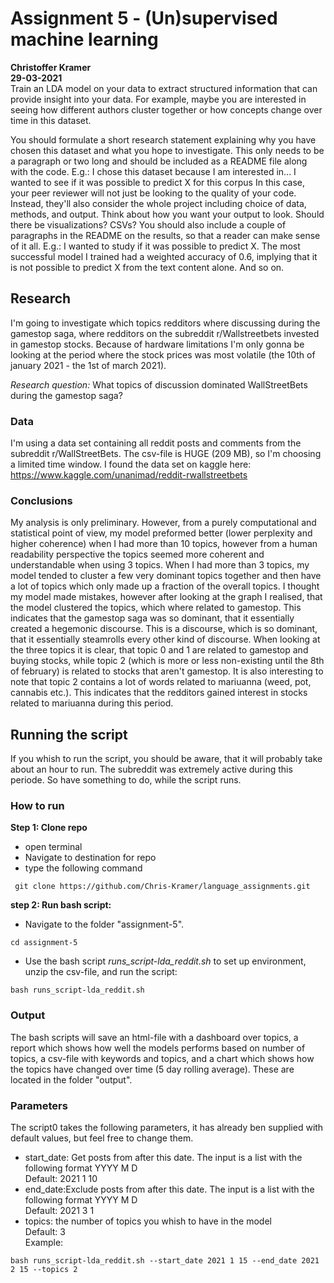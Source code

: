 # Assignment 5 - (Un)supervised machine learning
**Christoffer Kramer**  
**29-03-2021**  
Train an LDA model on your data to extract structured information that can provide insight into your data. For example, maybe you are interested in seeing how different authors cluster together or how concepts change over time in this dataset.  

You should formulate a short research statement explaining why you have chosen this dataset and what you hope to investigate. This only needs to be a paragraph or two long and should be included as a README file along with the code. E.g.: I chose this dataset because I am interested in... I wanted to see if it was possible to predict X for this corpus
In this case, your peer reviewer will not just be looking to the quality of your code. Instead, they'll also consider the whole project including choice of data, methods, and output. Think about how you want your output to look. Should there be visualizations? CSVs?
You should also include a couple of paragraphs in the README on the results, so that a reader can make sense of it all. E.g.: I wanted to study if it was possible to predict X. The most successful model I trained had a weighted accuracy of 0.6, implying that it is not possible to predict X from the text content alone. And so on.  

## Research
I'm going to investigate which topics redditors where discussing during the gamestop saga, where redditors on the subreddit r/Wallstreetbets invested in gamestop stocks. Because of hardware limitations I'm only gonna be looking at the period where the stock prices was most volatile (the 10th of january 2021 - the 1st of march 2021).

_Research question:_ What topics of discussion dominated WallStreetBets during the gamestop saga? 

### Data
I'm using a data set containing all reddit posts and comments from the subreddit r/WallStreetBets. The csv-file is HUGE (209 MB), so I'm choosing a limited time window. 
I found the data set on kaggle here: https://www.kaggle.com/unanimad/reddit-rwallstreetbets

### Conclusions
My analysis is only preliminary. However, from a purely computational and statistical point of view, my model preformed better (lower perplexity and higher coherence) when I had more than 10 topics, however from a human readability perspective the topics seemed more coherent and understandable when using 3 topics. When I had more than 3 topics, my model tended to cluster a few very dominant topics together and then have a lot of topics which only made up a fraction of the overall topics. 
I thought my model made mistakes, however after looking at the graph I realised, that the model clustered the topics, which where related to gamestop. This indicates that the gamestop saga was so dominant, that it essentially created a hegemonic discourse. This is a discourse, which is so dominant, that it essentially steamrolls every other kind of discourse.
When looking at the three topics it is clear, that topic 0 and 1 are related to gamestop and buying stocks, while topic 2 (which is more or less non-existing until the 8th of february) is related to stocks that aren't gamestop. It is also interesting to note that topic 2 contains a lot of words related to mariuanna (weed, pot, cannabis etc.). This indicates that the redditors gained interest in stocks related to mariuanna during this period. 

## Running the script
If you whish to run the script, you should be aware, that it will probably take about an hour to run. The subreddit was extremely active during this periode. So have something to do, while the script runs. 

### How to run  
**Step 1: Clone repo**  
- open terminal  
- Navigate to destination for repo  
- type the following command  
```console
 git clone https://github.com/Chris-Kramer/language_assignments.git
```  
**step 2: Run bash script:**  
- Navigate to the folder "assignment-5".  
```console
cd assignment-5
```  
- Use the bash script _runs_script-lda_reddit.sh_ to set up environment, unzip the csv-file, and run the script:  
```console
bash runs_script-lda_reddit.sh
```  
### Output
The bash scripts will save an html-file with a dashboard over topics, a report which shows how well the models performs based on number of topics, a csv-file with keywords and topics, and a chart which shows how the topics have changed over time (5 day rolling average). These are located in the folder "output".

### Parameters
The script0 takes the following parameters, it has already ben supplied with default values, but feel free to change them.
- start_date: Get posts from after this date. The input is a list with the following format YYYY M D  
Default: 2021 1 10  
- end_date:Exclude posts from after this date. The input is a list with the following format YYYY M D  
Default: 2021 3 1  
- topics: the number of topics you whish to have in the model  
Default: 3  
Example:  
```console
bash runs_script-lda_reddit.sh --start_date 2021 1 15 --end_date 2021 2 15 --topics 2
